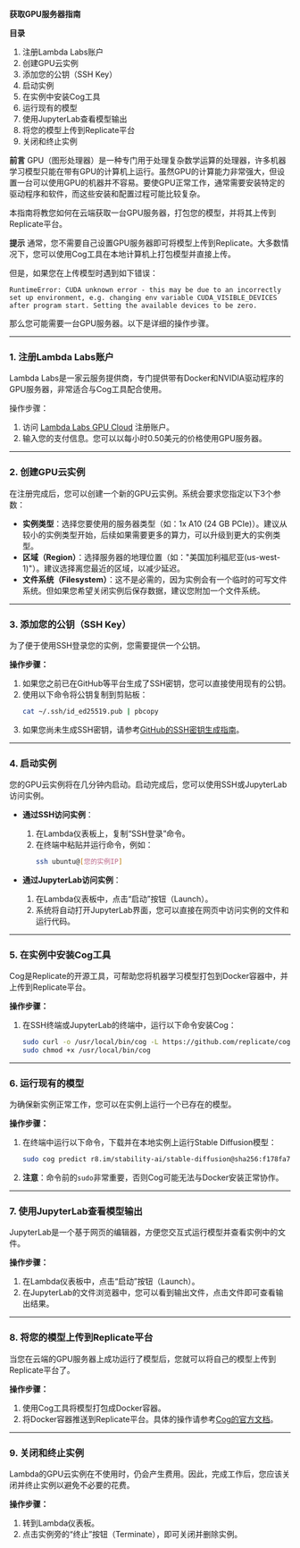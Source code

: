 **获取GPU服务器指南**

**目录**
1. 注册Lambda Labs账户
2. 创建GPU云实例
3. 添加您的公钥（SSH Key）
4. 启动实例
5. 在实例中安装Cog工具
6. 运行现有的模型
7. 使用JupyterLab查看模型输出
8. 将您的模型上传到Replicate平台
9. 关闭和终止实例

**前言**
GPU（图形处理器）是一种专门用于处理复杂数学运算的处理器，许多机器学习模型只能在带有GPU的计算机上运行。虽然GPU的计算能力非常强大，但设置一台可以使用GPU的机器并不容易。要使GPU正常工作，通常需要安装特定的驱动程序和软件，而这些安装和配置过程可能比较复杂。

本指南将教您如何在云端获取一台GPU服务器，打包您的模型，并将其上传到Replicate平台。

**提示**
通常，您不需要自己设置GPU服务器即可将模型上传到Replicate。大多数情况下，您可以使用Cog工具在本地计算机上打包模型并直接上传。

但是，如果您在上传模型时遇到如下错误：
```
RuntimeError: CUDA unknown error - this may be due to an incorrectly set up environment, e.g. changing env variable CUDA_VISIBLE_DEVICES after program start. Setting the available devices to be zero.
```
那么您可能需要一台GPU服务器。以下是详细的操作步骤。

---

### 1. 注册Lambda Labs账户
Lambda Labs是一家云服务提供商，专门提供带有Docker和NVIDIA驱动程序的GPU服务器，非常适合与Cog工具配合使用。

操作步骤：
1. 访问 [Lambda Labs GPU Cloud](https://lambdalabs.com/service/gpu-cloud) 注册账户。
2. 输入您的支付信息。您可以以每小时0.50美元的价格使用GPU服务器。

---

### 2. 创建GPU云实例
在注册完成后，您可以创建一个新的GPU云实例。系统会要求您指定以下3个参数：
- **实例类型**：选择您要使用的服务器类型（如：1x A10 (24 GB PCIe)）。建议从较小的实例类型开始，后续如果需要更多的算力，可以升级到更大的实例类型。
- **区域（Region）**：选择服务器的地理位置（如："美国加利福尼亚(us-west-1)"）。建议选择离您最近的区域，以减少延迟。
- **文件系统（Filesystem）**：这不是必需的，因为实例会有一个临时的可写文件系统。但如果您希望关闭实例后保存数据，建议您附加一个文件系统。

---

### 3. 添加您的公钥（SSH Key）
为了便于使用SSH登录您的实例，您需要提供一个公钥。

**操作步骤：**
1. 如果您之前已在GitHub等平台生成了SSH密钥，您可以直接使用现有的公钥。
2. 使用以下命令将公钥复制到剪贴板：
   ```bash
   cat ~/.ssh/id_ed25519.pub | pbcopy
   ```
3. 如果您尚未生成SSH密钥，请参考[GitHub的SSH密钥生成指南](https://docs.github.com/cn/authentication/connecting-to-github-with-ssh/generating-a-new-ssh-key)。

---

### 4. 启动实例
您的GPU云实例将在几分钟内启动。启动完成后，您可以使用SSH或JupyterLab访问实例。

- **通过SSH访问实例**：
  1. 在Lambda仪表板上，复制“SSH登录”命令。
  2. 在终端中粘贴并运行命令，例如：
     ```bash
     ssh ubuntu@[您的实例IP]
     ```

- **通过JupyterLab访问实例**：
  1. 在Lambda仪表板中，点击“启动”按钮（Launch）。
  2. 系统将自动打开JupyterLab界面，您可以直接在网页中访问实例的文件和运行代码。

---

### 5. 在实例中安装Cog工具
Cog是Replicate的开源工具，可帮助您将机器学习模型打包到Docker容器中，并上传到Replicate平台。

**操作步骤：**
1. 在SSH终端或JupyterLab的终端中，运行以下命令安装Cog：
   ```bash
   sudo curl -o /usr/local/bin/cog -L https://github.com/replicate/cog/releases/latest/download/cog_`uname -s`_`uname -m`
   sudo chmod +x /usr/local/bin/cog
   ```

---

### 6. 运行现有的模型
为确保新实例正常工作，您可以在实例上运行一个已存在的模型。

**操作步骤：**
1. 在终端中运行以下命令，下载并在本地实例上运行Stable Diffusion模型：
   ```bash
   sudo cog predict r8.im/stability-ai/stable-diffusion@sha256:f178fa7a1ae43a9a9af01b833b9d2ecf97b1bcb0acfd2dc5dd04895e042863f1 -i prompt="a pot of gold"
   ```
2. **注意**：命令前的`sudo`非常重要，否则Cog可能无法与Docker安装正常协作。

---

### 7. 使用JupyterLab查看模型输出
JupyterLab是一个基于网页的编辑器，方便您交互式运行模型并查看实例中的文件。

**操作步骤：**
1. 在Lambda仪表板中，点击“启动”按钮（Launch）。
2. 在JupyterLab的文件浏览器中，您可以看到输出文件，点击文件即可查看输出结果。

---

### 8. 将您的模型上传到Replicate平台
当您在云端的GPU服务器上成功运行了模型后，您就可以将自己的模型上传到Replicate平台了。

**操作步骤：**
1. 使用Cog工具将模型打包成Docker容器。
2. 将Docker容器推送到Replicate平台。具体的操作请参考[Cog的官方文档](https://github.com/replicate/cog)。

---

### 9. 关闭和终止实例
Lambda的GPU云实例在不使用时，仍会产生费用。因此，完成工作后，您应该关闭并终止实例以避免不必要的花费。

**操作步骤：**
1. 转到Lambda仪表板。
2. 点击实例旁的“终止”按钮（Terminate），即可关闭并删除实例。

